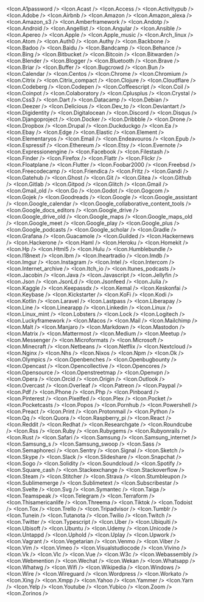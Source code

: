 <Icon.A1password />
<Icon.Acast />
<Icon.Access />
<Icon.Activitypub />
<Icon.Adobe />
<Icon.Airbnb />
<Icon.Amazon />
<Icon.Amazon_alexa />
<Icon.Amazon_s3 />
<Icon.Amberframework />
<Icon.Andotp />
<Icon.Android />
<Icon.Angellist />
<Icon.Angular />
<Icon.Ansible />
<Icon.Apereo />
<Icon.Apple />
<Icon.Apple_music />
<Icon.Arch_linux />
<Icon.Atom />
<Icon.Auth0 />
<Icon.Authy />
<Icon.Backbone />
<Icon.Badoo />
<Icon.Baidu />
<Icon.Bandcamp />
<Icon.Behance />
<Icon.Bing />
<Icon.Bitbucket />
<Icon.Bitcoin />
<Icon.Bitwarden />
<Icon.Blender />
<Icon.Blogger />
<Icon.Bluetooth />
<Icon.Brave />
<Icon.Briar />
<Icon.Buffer />
<Icon.Bugcrowd />
<Icon.Bun />
<Icon.Calendar />
<Icon.Centos />
<Icon.Chrome />
<Icon.Chromium />
<Icon.Citrix />
<Icon.Citrix_compact />
<Icon.Clojure />
<Icon.Cloudflare />
<Icon.Codeberg />
<Icon.Codepen />
<Icon.Coffeescript />
<Icon.Coil />
<Icon.Coinpot />
<Icon.Colaboratory />
<Icon.Cplusplus />
<Icon.Crystal />
<Icon.Css3 />
<Icon.Dart />
<Icon.Datacamp />
<Icon.Debian />
<Icon.Deezer />
<Icon.Delicious />
<Icon.Dev_to />
<Icon.Deviantart />
<Icon.Digidentity />
<Icon.Digitalocean />
<Icon.Discord />
<Icon.Disqus />
<Icon.Djangoproject />
<Icon.Docker />
<Icon.Dribbble />
<Icon.Drone />
<Icon.Dropbox />
<Icon.Drupal />
<Icon.Duckduckgo />
<Icon.Ea />
<Icon.Ebay />
<Icon.Edge />
<Icon.Elastic />
<Icon.Element />
<Icon.Elementaryos />
<Icon.Email />
<Icon.Endeavouros />
<Icon.Epub />
<Icon.Espressif />
<Icon.Ethereum />
<Icon.Etsy />
<Icon.Evernote />
<Icon.Expressionengine />
<Icon.Facebook />
<Icon.Filestash />
<Icon.Finder />
<Icon.Firefox />
<Icon.Flattr />
<Icon.Flickr />
<Icon.Floatplane />
<Icon.Flutter />
<Icon.Foobar2000 />
<Icon.Freebsd />
<Icon.Freecodecamp />
<Icon.Friendica />
<Icon.Fritz />
<Icon.Gandi />
<Icon.Gatehub />
<Icon.Ghost />
<Icon.Git />
<Icon.Gitea />
<Icon.Github />
<Icon.Gitlab />
<Icon.Gitpod />
<Icon.Glitch />
<Icon.Gmail />
<Icon.Gmail_old />
<Icon.Go />
<Icon.Godot />
<Icon.Gogcom />
<Icon.Gojek />
<Icon.Goodreads />
<Icon.Google />
<Icon.Google_assistant />
<Icon.Google_calendar />
<Icon.Google_collaborative_content_tools />
<Icon.Google_docs_editors />
<Icon.Google_drive />
<Icon.Google_drive_old />
<Icon.Google_maps />
<Icon.Google_maps_old />
<Icon.Google_meet />
<Icon.Google_play />
<Icon.Google_plus />
<Icon.Google_podcasts />
<Icon.Google_scholar />
<Icon.Gradle />
<Icon.Grafana />
<Icon.Guacamole />
<Icon.Guilded />
<Icon.Hackernews />
<Icon.Hackerone />
<Icon.Haml />
<Icon.Heroku />
<Icon.Homekit />
<Icon.Hp />
<Icon.Html5 />
<Icon.Hulu />
<Icon.Humblebundle />
<Icon.I18next />
<Icon.Ibm />
<Icon.Iheartradio />
<Icon.Imdb />
<Icon.Imgur />
<Icon.Instagram />
<Icon.Intel />
<Icon.Intercom />
<Icon.Internet_archive />
<Icon.Itch_io />
<Icon.Itunes_podcasts />
<Icon.Jacobin />
<Icon.Java />
<Icon.Javascript />
<Icon.Jellyfin />
<Icon.Json />
<Icon.JsonLd />
<Icon.Jsonfeed />
<Icon.Julia />
<Icon.Kaggle />
<Icon.Keepassdx />
<Icon.Kemal />
<Icon.Keskonfai />
<Icon.Keybase />
<Icon.Kickstarter />
<Icon.KoFi />
<Icon.Kodi />
<Icon.Kotlin />
<Icon.Laravel />
<Icon.Lastpass />
<Icon.Liberapay />
<Icon.Line />
<Icon.Linearapp />
<Icon.Linkedin />
<Icon.Linux />
<Icon.Linux_mint />
<Icon.Lobsters />
<Icon.Lock />
<Icon.Logitech />
<Icon.Luckyframework />
<Icon.Macos />
<Icon.Mail />
<Icon.Mailchimp />
<Icon.Malt />
<Icon.Manjaro />
<Icon.Markdown />
<Icon.Mastodon />
<Icon.Matrix />
<Icon.Mattermost />
<Icon.Medium />
<Icon.Meetup />
<Icon.Messenger />
<Icon.Microformats />
<Icon.Microsoft />
<Icon.Minecraft />
<Icon.Netbeans />
<Icon.Netflix />
<Icon.Nextcloud />
<Icon.Nginx />
<Icon.Nhs />
<Icon.Nixos />
<Icon.Npm />
<Icon.Ok />
<Icon.Olympics />
<Icon.Openbenches />
<Icon.Openbugbounty />
<Icon.Opencast />
<Icon.Opencollective />
<Icon.Opencores />
<Icon.Opensource />
<Icon.Openstreetmap />
<Icon.Openvpn />
<Icon.Opera />
<Icon.Orcid />
<Icon.Origin />
<Icon.Outlook />
<Icon.Overcast />
<Icon.Overleaf />
<Icon.Patreon />
<Icon.Paypal />
<Icon.Pdf />
<Icon.Phone />
<Icon.Php />
<Icon.Pinboard />
<Icon.Pinterest />
<Icon.Pixelfed />
<Icon.Plex />
<Icon.Pocket />
<Icon.Pocketcasts />
<Icon.Popos />
<Icon.Pornhub />
<Icon.Powershell />
<Icon.Preact />
<Icon.Print />
<Icon.Protonmail />
<Icon.Python />
<Icon.Qq />
<Icon.Quora />
<Icon.Raspberry_pi />
<Icon.React />
<Icon.Reddit />
<Icon.Redhat />
<Icon.Researchgate />
<Icon.Roundcube />
<Icon.Rss />
<Icon.Ruby />
<Icon.Rubygems />
<Icon.Rubyonrails />
<Icon.Rust />
<Icon.Safari />
<Icon.Samsung />
<Icon.Samsung_internet />
<Icon.Samsung_s />
<Icon.Samsung_swoop />
<Icon.Sass />
<Icon.Semaphoreci />
<Icon.Sentry />
<Icon.Signal />
<Icon.Sketch />
<Icon.Skype />
<Icon.Slack />
<Icon.Slideshare />
<Icon.Snapchat />
<Icon.Sogo />
<Icon.Solidity />
<Icon.Soundcloud />
<Icon.Spotify />
<Icon.Square_cash />
<Icon.Stackexchange />
<Icon.Stackoverflow />
<Icon.Steam />
<Icon.Stitcher />
<Icon.Strava />
<Icon.Stumbleupon />
<Icon.Sublimemerge />
<Icon.Sublimetext />
<Icon.Subscribestar />
<Icon.Svelte />
<Icon.Svg />
<Icon.Symantec />
<Icon.Taiga />
<Icon.Teamspeak />
<Icon.Telegram />
<Icon.Terraform />
<Icon.Thisamericanlife />
<Icon.Threema />
<Icon.Tiktok />
<Icon.Todoist />
<Icon.Tox />
<Icon.Trello />
<Icon.Tripadvisor />
<Icon.Tumblr />
<Icon.Tunein />
<Icon.Tutanota />
<Icon.Twilio />
<Icon.Twitch />
<Icon.Twitter />
<Icon.Typescript />
<Icon.Uber />
<Icon.Ubiquiti />
<Icon.Ubisoft />
<Icon.Ubuntu />
<Icon.Udemy />
<Icon.Unicode />
<Icon.Untappd />
<Icon.Uphold />
<Icon.Uplay />
<Icon.Upwork />
<Icon.Vagrant />
<Icon.Vegetarian />
<Icon.Venmo />
<Icon.Viber />
<Icon.Vim />
<Icon.Vimeo />
<Icon.Visualstudiocode />
<Icon.Vivino />
<Icon.Vk />
<Icon.Vlc />
<Icon.Vue />
<Icon.W3c />
<Icon.Webassembly />
<Icon.Webmention />
<Icon.Wechat />
<Icon.Wekan />
<Icon.Whatsapp />
<Icon.Whatwg />
<Icon.Wifi />
<Icon.Wikipedia />
<Icon.Windows />
<Icon.Wire />
<Icon.Wireguard />
<Icon.Wordpress />
<Icon.Workato />
<Icon.Xing />
<Icon.Xmpp />
<Icon.Yahoo />
<Icon.Yammer />
<Icon.Yarn />
<Icon.Yelp />
<Icon.Youtube />
<Icon.Yubico />
<Icon.Zoom />
<Icon.Zorinos />
